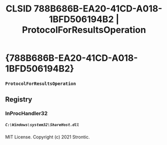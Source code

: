 ﻿---
title: "CLSID 788B686B-EA20-41CD-A018-1BFD506194B2 | ProtocolForResultsOperation"
excerpt: What is COM-Object CLSID 788B686B-EA20-41CD-A018-1BFD506194B2?
---

# {788B686B-EA20-41CD-A018-1BFD506194B2}

### `ProtocolForResultsOperation`

## Registry


### InProcHandler32

##### `C:\Windows\system32\ShareHost.dll`

MIT License. Copyright (c) 2021 Strontic.


